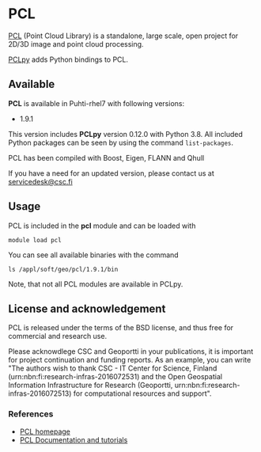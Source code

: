 # PCL

[PCL](https://pointclouds.org/) (Point Cloud Library) is a standalone, large scale, open project for 2D/3D image and point cloud processing.

[PCLpy](https://github.com/davidcaron/pclpy) adds Python bindings to PCL.

## Available

__PCL__ is available in Puhti-rhel7 with following versions:

* 1.9.1 

This version includes __PCLpy__ version 0.12.0 with Python 3.8.
All included Python packages can be seen by using the command `list-packages`.

PCL has been compiled with Boost, Eigen, FLANN and Qhull

If you have a need for an updated version, please contact us at servicedesk@csc.fi

## Usage

PCL is included in the __pcl__ module and can be loaded with

`module load pcl`

You can see all available binaries with the command

`ls /appl/soft/geo/pcl/1.9.1/bin`

Note, that not all PCL modules are available in PCLpy.

## License and acknowledgement

PCL is released under the terms of the BSD license, and thus free for commercial and research use.

Please acknowdlege CSC and Geoportti in your publications, it is important for project continuation and funding reports.
As an example, you can write "The authors wish to thank CSC - IT Center for Science, Finland (urn:nbn:fi:research-infras-2016072531) and the Open Geospatial Information Infrastructure for Research (Geoportti, urn:nbn:fi:research-infras-2016072513) for computational resources and support".

### References

* [PCL homepage](https://pointclouds.org/)
* [PCL Documentation and tutorials](https://pcl.readthedocs.io)


